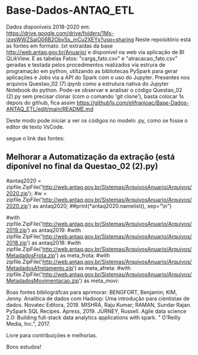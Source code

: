 # Base-Dados-ANTAQ_ETL

Dados disponíveis 2018-2020 em: https://drive.google.com/drive/folders/1Ms-jzqsWWZSaiO06B2ObvSs_mCu2XEYx?usp=sharing
Neste repoisitório está as fontes em formato .txt extraídas da base http://web.antaq.gov.br/Anuario/ e disponível na web via aplicação de BI QLikView. 
E as tabelas Fatos: "carga_fato.csv" e "atracacao_fato.csv"  geradas e testada pelos procedimentos realizados via estrura de programação em python,
utilizando as bibliotecas PySpark para gerar aplicações e Jobs via a API do Spark com o uso do Jupyter. Presentes nos arquivos Questao_02 (7).ipynb como a estrutura nativa do Jupyter Notebook do python.
Pode-se observar e analisar o código Questao_02 (2).py sem precisar clonar (com o comando 'git clone'), basta colocar 1s depois do github, fica assim https://github1s.com/elifranioac/Base-Dados-ANTAQ_ETL/edit/main/README.md  

Deste modo pode iniciar a ver os códigos no modelo .py, como se fosse o editor de texto VsCode.

segue o link das fontes:

## Melhorar a Automatização da extração (está diponível no final da Questao_02 (2).py)
#antaq2020 = zipfile.ZipFile('http://web.antaq.gov.br/Sistemas/ArquivosAnuario/Arquivos/2020.zip');
#w = zipfile.ZipFile('http://web.antaq.gov.br/Sistemas/ArquivosAnuario/Arquivos/2020.zip') as antaq2020;
    ##print(*antaq2020.namelist(), sep="\n")
   
#with zipfile.ZipFile('http://web.antaq.gov.br/Sistemas/ArquivosAnuario/Arquivos/2019.zip') as antaq2019:
#with zipfile.ZipFile('http://web.antaq.gov.br/Sistemas/ArquivosAnuario/Arquivos/2018.zip') as antaq2018:
#with zipfile.ZipFile('http://web.antaq.gov.br/Sistemas/ArquivosAnuario/Arquivos/MetadadosFrota.zip') as meta_frota:
#with zipfile.ZipFile('http://web.antaq.gov.br/Sistemas/ArquivosAnuario/Arquivos/MetadadosAfretamento.zip') as meta_afreta:
#with zipfile.ZipFile('http://web.antaq.gov.br/Sistemas/ArquivosAnuario/Arquivos/MetadadosMovimentacao.zip') as meta_movi:

Boas fontes bibliográfcas para aprimorar: 
BENGFORT, Benjamin; KIM, Jenny. Analítica de dados com Hadoop: Uma introdução para cientistas de dados. Novatec Editora, 2019.
MISHRA, Raju Kumar; RAMAN, Sundar Rajan. PySpark SQL Recipes. Apress, 2019.
JURNEY, Russell. Agile data science 2.0: Building full-stack data analytics applications with spark. " O'Reilly Media, Inc.", 2017.


Livre para contribuições e melhorias.

Bons estudos!


